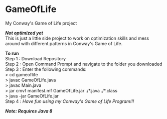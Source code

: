 # GameOfLife
My Conway's Game of Life project

***Not optimized yet***  
This is just a little side project to work on optimization skills and mess around with different patterns in Conway's Game of Life.

**To run**  
Step 1 : Download Repository  
Step 2 : Open Command Prompt and navigate to the folder you downloaded  
Step 3 : Enter the following commands:  
		> cd gameoflife  
		> javac GameOfLife.java  
		> javac Main.java  
		> jar cmvf manifest.mf GameOfLife.jar ./\*.java ./\*.class  
		> java -jar GameOfLife.jar  
Step 4 : *Have fun using my Conway's Game of Life Program!!!*  

***Note: Requires Java 8***